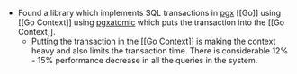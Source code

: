 - Found a library which implements SQL transactions in [pgx](https://github.com/jackc/pgx) [[Go]] using [[Go Context]] using [pgxatomic](https://github.com/ysomad/pgxatomic) which puts the transaction into the [[Go Context]].
	- Putting the transaction in the [[Go Context]] is making the context heavy and also limits the transaction time. There is considerable 12% - 15% performance decrease in all the queries in the system.